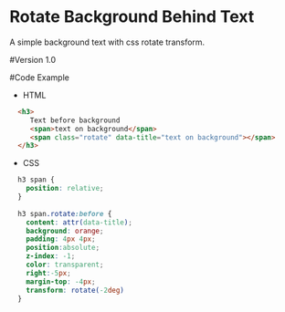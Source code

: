 # Rotate Background Behind Text
A simple background text with css rotate transform.

#Version 
1.0

#Code Example
- HTML

```html
  <h3>
     Text before background 
     <span>text on background</span>
     <span class="rotate" data-title="text on background"></span>
  </h3>
```
- CSS

```css
  h3 span {
    position: relative;
  }
  
  h3 span.rotate:before {
    content: attr(data-title);
    background: orange;
    padding: 4px 4px;
    position:absolute;
    z-index: -1;
    color: transparent;
    right:-5px;
    margin-top: -4px;
    transform: rotate(-2deg)
  }
```
